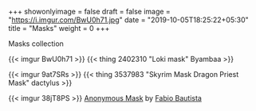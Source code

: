 +++
showonlyimage = false
draft = false
image = "https://i.imgur.com/BwU0h71.jpg"
date = "2019-10-05T18:25:22+05:30"
title = "Masks"
weight = 0
+++

Masks collection 
<!--more-->

{{< imgur BwU0h71 >}}
{{< thing 2402310 "Loki mask" Byambaa >}}

{{< imgur 9at7SRs >}}
{{< thing 3537983 "Skyrim Mask Dragon Priest Mask" dactylus >}}

{{< imgur 38jT8PS >}}
<a href="https://www.myminifactory.com/object/3d-print-guy-fawkes-anonymous-mask-2582">Anonymous Mask</a> by <a href="https://www.myminifactory.com/users/fabiobautista">Fabio Bautista</a>
